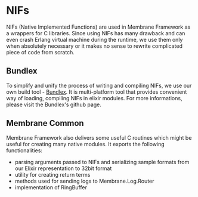 # NIFs

NIFs (Native Implemented Functions) are used in Membrane Framework as a wrappers for C libraries.
Since using NIFs has many drawback and can even crash Erlang virtual machine during the runtime, we use them only when absolutely necessary or it makes no sense to rewrite complicated piece of code from scratch.

## Bundlex

To simplify and unify the process of writing and compiling NIFs, we use our own build tool - [Bundlex](https://github.com/radiokit/bundlex). It is multi-platform tool that provides convenient way of loading, compiling NIFs in elixir modules. For more informations, please visit the Bundlex's github page.


## Membrane Common

Membrane Framework also delivers some useful C routines which might be useful for creating many native modules. It exports the following functionalities:
* parsing arguments passed to NIFs and serializing sample formats from our Elixir representation to 32bit format
* utility for creating return terms
* methods used for sending logs to Membrane.Log.Router
* implementation of RingBuffer 

